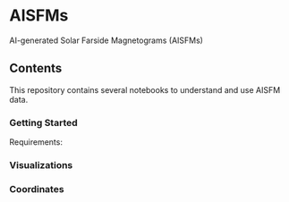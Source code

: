 # AISFMs

AI-generated Solar Farside Magnetograms (AISFMs)


## Contents

This repository contains several notebooks to understand and use AISFM data.

### Getting Started

Requirements:


### Visualizations


### Coordinates

